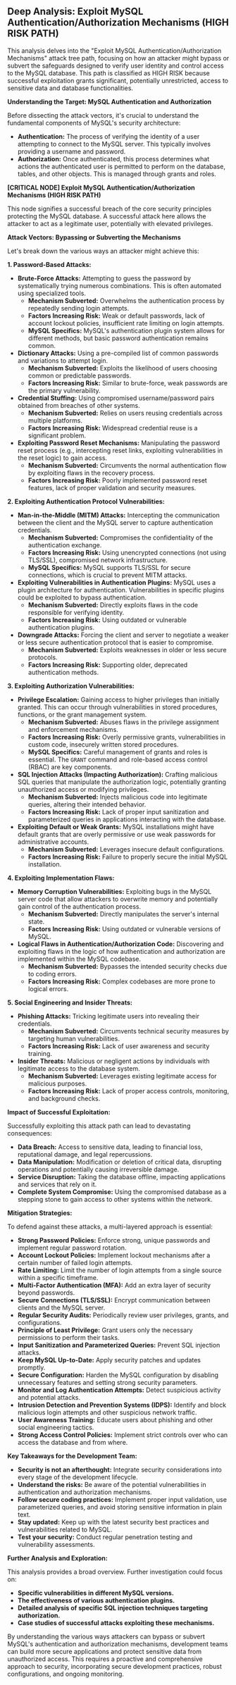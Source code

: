 ## Deep Analysis: Exploit MySQL Authentication/Authorization Mechanisms (HIGH RISK PATH)

This analysis delves into the "Exploit MySQL Authentication/Authorization Mechanisms" attack tree path, focusing on how an attacker might bypass or subvert the safeguards designed to verify user identity and control access to the MySQL database. This path is classified as HIGH RISK because successful exploitation grants significant, potentially unrestricted, access to sensitive data and database functionalities.

**Understanding the Target: MySQL Authentication and Authorization**

Before dissecting the attack vectors, it's crucial to understand the fundamental components of MySQL's security architecture:

* **Authentication:** The process of verifying the identity of a user attempting to connect to the MySQL server. This typically involves providing a username and password.
* **Authorization:** Once authenticated, this process determines what actions the authenticated user is permitted to perform on the database, tables, and other objects. This is managed through grants and roles.

**[CRITICAL NODE] Exploit MySQL Authentication/Authorization Mechanisms (HIGH RISK PATH)**

This node signifies a successful breach of the core security principles protecting the MySQL database. A successful attack here allows the attacker to act as a legitimate user, potentially with elevated privileges.

**Attack Vectors: Bypassing or Subverting the Mechanisms**

Let's break down the various ways an attacker might achieve this:

**1. Password-Based Attacks:**

* **Brute-Force Attacks:**  Attempting to guess the password by systematically trying numerous combinations. This is often automated using specialized tools.
    * **Mechanism Subverted:**  Overwhelms the authentication process by repeatedly sending login attempts.
    * **Factors Increasing Risk:** Weak or default passwords, lack of account lockout policies, insufficient rate limiting on login attempts.
    * **MySQL Specifics:** MySQL's authentication plugin system allows for different methods, but basic password authentication remains common.
* **Dictionary Attacks:** Using a pre-compiled list of common passwords and variations to attempt login.
    * **Mechanism Subverted:** Exploits the likelihood of users choosing common or predictable passwords.
    * **Factors Increasing Risk:**  Similar to brute-force, weak passwords are the primary vulnerability.
* **Credential Stuffing:** Using compromised username/password pairs obtained from breaches of other systems.
    * **Mechanism Subverted:**  Relies on users reusing credentials across multiple platforms.
    * **Factors Increasing Risk:**  Widespread credential reuse is a significant problem.
* **Exploiting Password Reset Mechanisms:**  Manipulating the password reset process (e.g., intercepting reset links, exploiting vulnerabilities in the reset logic) to gain access.
    * **Mechanism Subverted:**  Circumvents the normal authentication flow by exploiting flaws in the recovery process.
    * **Factors Increasing Risk:**  Poorly implemented password reset features, lack of proper validation and security measures.

**2. Exploiting Authentication Protocol Vulnerabilities:**

* **Man-in-the-Middle (MITM) Attacks:** Intercepting the communication between the client and the MySQL server to capture authentication credentials.
    * **Mechanism Subverted:**  Compromises the confidentiality of the authentication exchange.
    * **Factors Increasing Risk:**  Using unencrypted connections (not using TLS/SSL), compromised network infrastructure.
    * **MySQL Specifics:**  MySQL supports TLS/SSL for secure connections, which is crucial to prevent MITM attacks.
* **Exploiting Vulnerabilities in Authentication Plugins:**  MySQL uses a plugin architecture for authentication. Vulnerabilities in specific plugins could be exploited to bypass authentication.
    * **Mechanism Subverted:**  Directly exploits flaws in the code responsible for verifying identity.
    * **Factors Increasing Risk:**  Using outdated or vulnerable authentication plugins.
* **Downgrade Attacks:** Forcing the client and server to negotiate a weaker or less secure authentication protocol that is easier to compromise.
    * **Mechanism Subverted:**  Exploits weaknesses in older or less secure protocols.
    * **Factors Increasing Risk:**  Supporting older, deprecated authentication methods.

**3. Exploiting Authorization Vulnerabilities:**

* **Privilege Escalation:**  Gaining access to higher privileges than initially granted. This can occur through vulnerabilities in stored procedures, functions, or the grant management system.
    * **Mechanism Subverted:**  Abuses flaws in the privilege assignment and enforcement mechanisms.
    * **Factors Increasing Risk:**  Overly permissive grants, vulnerabilities in custom code, insecurely written stored procedures.
    * **MySQL Specifics:**  Careful management of grants and roles is essential. The `GRANT` command and role-based access control (RBAC) are key components.
* **SQL Injection Attacks (Impacting Authorization):**  Crafting malicious SQL queries that manipulate the authorization logic, potentially granting unauthorized access or modifying privileges.
    * **Mechanism Subverted:**  Injects malicious code into legitimate queries, altering their intended behavior.
    * **Factors Increasing Risk:**  Lack of proper input sanitization and parameterized queries in applications interacting with the database.
* **Exploiting Default or Weak Grants:**  MySQL installations might have default grants that are overly permissive or use weak passwords for administrative accounts.
    * **Mechanism Subverted:**  Leverages insecure default configurations.
    * **Factors Increasing Risk:**  Failure to properly secure the initial MySQL installation.

**4. Exploiting Implementation Flaws:**

* **Memory Corruption Vulnerabilities:**  Exploiting bugs in the MySQL server code that allow attackers to overwrite memory and potentially gain control of the authentication process.
    * **Mechanism Subverted:**  Directly manipulates the server's internal state.
    * **Factors Increasing Risk:**  Using outdated or vulnerable versions of MySQL.
* **Logical Flaws in Authentication/Authorization Code:**  Discovering and exploiting flaws in the logic of how authentication and authorization are implemented within the MySQL codebase.
    * **Mechanism Subverted:**  Bypasses the intended security checks due to coding errors.
    * **Factors Increasing Risk:**  Complex codebases are more prone to logical errors.

**5. Social Engineering and Insider Threats:**

* **Phishing Attacks:**  Tricking legitimate users into revealing their credentials.
    * **Mechanism Subverted:**  Circumvents technical security measures by targeting human vulnerabilities.
    * **Factors Increasing Risk:**  Lack of user awareness and security training.
* **Insider Threats:**  Malicious or negligent actions by individuals with legitimate access to the database system.
    * **Mechanism Subverted:**  Leverages existing legitimate access for malicious purposes.
    * **Factors Increasing Risk:**  Lack of proper access controls, monitoring, and background checks.

**Impact of Successful Exploitation:**

Successfully exploiting this attack path can lead to devastating consequences:

* **Data Breach:**  Access to sensitive data, leading to financial loss, reputational damage, and legal repercussions.
* **Data Manipulation:**  Modification or deletion of critical data, disrupting operations and potentially causing irreversible damage.
* **Service Disruption:**  Taking the database offline, impacting applications and services that rely on it.
* **Complete System Compromise:**  Using the compromised database as a stepping stone to gain access to other systems within the network.

**Mitigation Strategies:**

To defend against these attacks, a multi-layered approach is essential:

* **Strong Password Policies:** Enforce strong, unique passwords and implement regular password rotation.
* **Account Lockout Policies:** Implement lockout mechanisms after a certain number of failed login attempts.
* **Rate Limiting:** Limit the number of login attempts from a single source within a specific timeframe.
* **Multi-Factor Authentication (MFA):**  Add an extra layer of security beyond passwords.
* **Secure Connections (TLS/SSL):**  Encrypt communication between clients and the MySQL server.
* **Regular Security Audits:**  Periodically review user privileges, grants, and configurations.
* **Principle of Least Privilege:**  Grant users only the necessary permissions to perform their tasks.
* **Input Sanitization and Parameterized Queries:**  Prevent SQL injection attacks.
* **Keep MySQL Up-to-Date:**  Apply security patches and updates promptly.
* **Secure Configuration:**  Harden the MySQL configuration by disabling unnecessary features and setting strong security parameters.
* **Monitor and Log Authentication Attempts:**  Detect suspicious activity and potential attacks.
* **Intrusion Detection and Prevention Systems (IDPS):**  Identify and block malicious login attempts and other suspicious network traffic.
* **User Awareness Training:**  Educate users about phishing and other social engineering tactics.
* **Strong Access Control Policies:**  Implement strict controls over who can access the database and from where.

**Key Takeaways for the Development Team:**

* **Security is not an afterthought:**  Integrate security considerations into every stage of the development lifecycle.
* **Understand the risks:**  Be aware of the potential vulnerabilities in authentication and authorization mechanisms.
* **Follow secure coding practices:**  Implement proper input validation, use parameterized queries, and avoid storing sensitive information in plain text.
* **Stay updated:**  Keep up with the latest security best practices and vulnerabilities related to MySQL.
* **Test your security:**  Conduct regular penetration testing and vulnerability assessments.

**Further Analysis and Exploration:**

This analysis provides a broad overview. Further investigation could focus on:

* **Specific vulnerabilities in different MySQL versions.**
* **The effectiveness of various authentication plugins.**
* **Detailed analysis of specific SQL injection techniques targeting authorization.**
* **Case studies of successful attacks exploiting these mechanisms.**

By understanding the various ways attackers can bypass or subvert MySQL's authentication and authorization mechanisms, development teams can build more secure applications and protect sensitive data from unauthorized access. This requires a proactive and comprehensive approach to security, incorporating secure development practices, robust configurations, and ongoing monitoring.

